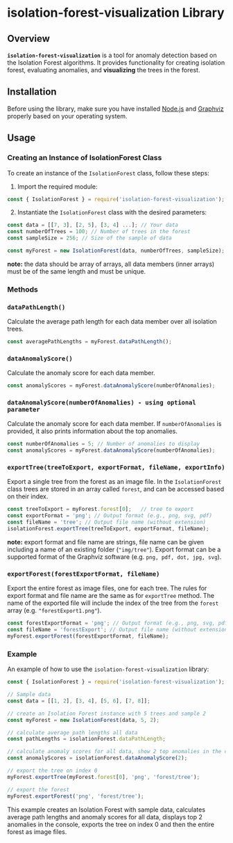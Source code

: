 # isolation-forest-visualization Library

## Overview

**`isolation-forest-visualization`** is a tool for anomaly detection based on the Isolation Forest algorithms. It provides functionality for creating isolation forest, evaluating anomalies, and **visualizing** the trees in the forest.

## Installation

Before using the library, make sure you have installed [Node.js](https://nodejs.org/en/download) and [Graphviz](https://graphviz.org/download/)
properly based on your operating system.

## Usage

### Creating an Instance of IsolationForest Class

To create an instance of the `IsolationForest` class, follow these steps:

1. Import the required module:

```javascript
const { IsolationForest } = require('isolation-forest-visualization');
```

2. Instantiate the `IsolationForest` class with the desired parameters:

```javascript
const data = [[7, 3], [2, 5], [3, 4] ...]; // Your data
const numberOfTrees = 100; // Number of trees in the forest
const sampleSize = 256; // Size of the sample of data

const myForest = new IsolationForest(data, numberOfTrees, sampleSize);
```
**note:** the data should be array of arrays, all data members (inner arrays) must be of the same length and must be unique. 

### Methods

### `dataPathLength()`

Calculate the average path length for each data member over all isolation trees.

```javascript
const averagePathLengths = myForest.dataPathLength();
```

### `dataAnomalyScore()`

Calculate the anomaly score for each data member.

```javascript
const anomalyScores = myForest.dataAnomalyScore(numberOfAnomalies);
```
### `dataAnomalyScore(numberOfAnomalies) - using optional parameter`

Calculate the anomaly score for each data member. If `numberOfAnomalies` is provided, it also prints information about the top anomalies.

```javascript
const numberOfAnomalies = 5; // Number of anomalies to display
const anomalyScores = myForest.dataAnomalyScore(numberOfAnomalies);
```

### `exportTree(treeToExport, exportFormat, fileName, exportInfo)`

Export a single tree from the forest as an image file. In the `IsolationForest` class trees are stored in an array called `forest`, and can be accessed based on their index.

```javascript
const treeToExport = myForest.forest[0];   // tree to export
const exportFormat = 'png'; // Output format (e.g., png, svg, pdf)
const fileName = 'tree'; // Output file name (without extension)
isolationForest.exportTree(treeToExport, exportFormat, fileName);
```
**note:** export format and file name are strings, file name can be given including a name of an existing folder (`"img/tree"`). Export format can be a supported format of the Graphviz software (e.g. `png, pdf, dot, jpg, svg`).

### `exportForest(forestExportFormat, fileName)`

Export the entire forest as image files, one for each tree. The rules for export format and file name are the same as for `exportTree` method. The name of the exported file will include the index of the tree from the `forest` array (e.g. `"forestExport1.png"`).

```javascript
const forestExportFormat = 'png'; // Output format (e.g., png, svg, pdf)
const fileName = 'forestExport'; // Output file name (without extension, index will be appended)
myForest.exportForest(forestExportFormat, fileName);
```

### Example

An example of how to use the `isolation-forest-visualization` library:

```javascript
const { IsolationForest } = require('isolation-forest-visualization');

// Sample data
const data = [[1, 2], [3, 4], [5, 6], [7, 8]];

// create an Isolation Forest instance with 5 trees and sample 2
const myForest = new IsolationForest(data, 5, 2);

// calculate average path lengths all data
const pathLengths = isolationForest.dataPathLength;

// calculate anomaly scores for all data, show 2 top anomalies in the console
const anomalyScores = isolationForest.dataAnomalyScore(2);

// export the tree on index 0
myForest.exportTree(myForest.forest[0], 'png', 'forest/tree');

// export the forest
myForest.exportForest('png', 'forest/tree');
```

This example creates an Isolation Forest with sample data, calculates average path lengths and anomaly scores for all data, displays top 2 anomalies in the console, exports the tree on index 0 and then the entire forest as image files.

